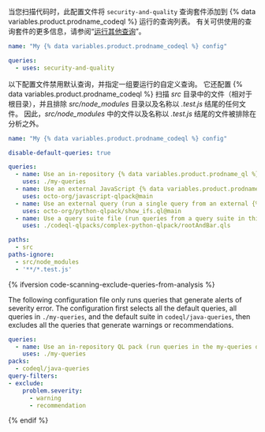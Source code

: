 当您扫描代码时，此配置文件将 `security-and-quality` 查询套件添加到 {% data variables.product.prodname_codeql %} 运行的查询列表。 有关可供使用的查询套件的更多信息，请参阅“[运行其他查询](#running-additional-queries)”。

``` yaml
name: "My {% data variables.product.prodname_codeql %} config"

queries:
  - uses: security-and-quality
```

以下配置文件禁用默认查询，并指定一组要运行的自定义查询。 它还配置 {% data variables.product.prodname_codeql %} 扫描 _src_ 目录中的文件（相对于根目录），并且排除 _src/node_modules_ 目录以及名称以 _.test.js_ 结尾的任何文件。 因此，_src/node_modules_ 中的文件以及名称以 _.test.js_ 结尾的文件被排除在分析之外。

``` yaml
name: "My {% data variables.product.prodname_codeql %} config"

disable-default-queries: true

queries:
  - name: Use an in-repository {% data variables.product.prodname_ql %} pack (run queries in the my-queries directory)
    uses: ./my-queries
  - name: Use an external JavaScript {% data variables.product.prodname_ql %} pack (run queries from an external repo)
    uses: octo-org/javascript-qlpack@main
  - name: Use an external query (run a single query from an external {% data variables.product.prodname_ql %} pack)
    uses: octo-org/python-qlpack/show_ifs.ql@main
  - name: Use a query suite file (run queries from a query suite in this repo)
    uses: ./codeql-qlpacks/complex-python-qlpack/rootAndBar.qls

paths:
  - src 
paths-ignore: 
  - src/node_modules
  - '**/*.test.js'
```

{% ifversion code-scanning-exclude-queries-from-analysis %}

The following configuration file only runs queries that generate alerts of severity error. The configuration first selects all the default queries, all queries in `./my-queries`, and the default suite in `codeql/java-queries`, then excludes all the queries that generate warnings or recommendations.

``` yaml
queries:
  - name: Use an in-repository QL pack (run queries in the my-queries directory)
    uses: ./my-queries
packs:
  - codeql/java-queries
query-filters:
- exclude:
    problem.severity:
      - warning
      - recommendation
```

{% endif %}